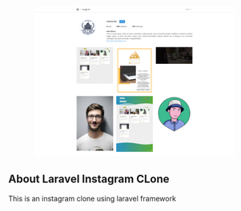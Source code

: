 <p align="center"><img src="laragram.png" width="400"></p>



## About Laravel Instagram CLone

This is an instagram clone using laravel framework



